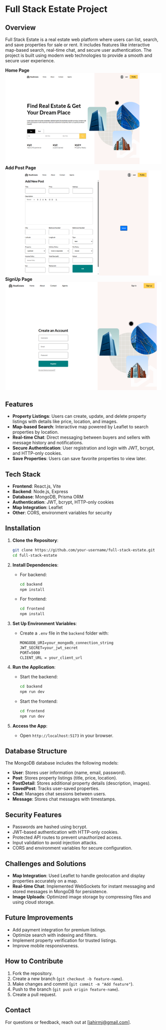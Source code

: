 # Full Stack Estate Project

## Overview

Full Stack Estate is a real estate web platform where users can list, search, and save properties for sale or rent. It includes features like interactive map-based search, real-time chat, and secure user authentication. The project is built using modern web technologies to provide a smooth and secure user experience.

**Home Page** ![Project Screenshot](./assets/Capture.PNG)
**Add Post Page** ![Project Screenshot](./assets/Capture1.PNG)
**SignUp Page** ![Project Screenshot](./assets/Capture2.PNG)

## Features

- **Property Listings**: Users can create, update, and delete property listings with details like price, location, and images.
- **Map-based Search**: Interactive map powered by Leaflet to search properties by location.
- **Real-time Chat**: Direct messaging between buyers and sellers with message history and notifications.
- **Secure Authentication**: User registration and login with JWT, bcrypt, and HTTP-only cookies.
- **Save Properties**: Users can save favorite properties to view later.

## Tech Stack

- **Frontend**: React.js, Vite
- **Backend**: Node.js, Express
- **Database**: MongoDB, Prisma ORM
- **Authentication**: JWT, bcrypt, HTTP-only cookies
- **Map Integration**: Leaflet
- **Other**: CORS, environment variables for security

## Installation

1. **Clone the Repository**:

   ```bash
   git clone https://github.com/your-username/full-stack-estate.git
   cd full-stack-estate
   ```

2. **Install Dependencies**:

   - For backend:

     ```bash
     cd backend
     npm install
     ```
   - For frontend:

     ```bash
     cd frontend
     npm install
     ```

3. **Set Up Environment Variables**:

   - Create a `.env` file in the `backend` folder with:

     ```
     MONGODB_URI=your_mongodb_connection_string
     JWT_SECRET=your_jwt_secret
     PORT=5000
     CLIENT_URL = your_client_url
     ```

4. **Run the Application**:

   - Start the backend:

     ```bash
     cd backend
     npm run dev
     ```
   - Start the frontend:

     ```bash
     cd frontend
     npm run dev
     ```

5. **Access the App**:

   - Open `http://localhost:5173` in your browser.

## Database Structure

The MongoDB database includes the following models:

- **User**: Stores user information (name, email, password).
- **Post**: Stores property listings (title, price, location).
- **PostDetail**: Stores additional property details (description, images).
- **SavedPost**: Tracks user-saved properties.
- **Chat**: Manages chat sessions between users.
- **Message**: Stores chat messages with timestamps.

## Security Features

- Passwords are hashed using bcrypt.
- JWT-based authentication with HTTP-only cookies.
- Protected API routes to prevent unauthorized access.
- Input validation to avoid injection attacks.
- CORS and environment variables for secure configuration.

## Challenges and Solutions

- **Map Integration**: Used Leaflet to handle geolocation and display properties accurately on a map.
- **Real-time Chat**: Implemented WebSockets for instant messaging and stored messages in MongoDB for persistence.
- **Image Uploads**: Optimized image storage by compressing files and using cloud storage.

## Future Improvements

- Add payment integration for premium listings.
- Optimize search with indexing and filters.
- Implement property verification for trusted listings.
- Improve mobile responsiveness.

## How to Contribute

1. Fork the repository.
2. Create a new branch (`git checkout -b feature-name`).
3. Make changes and commit (`git commit -m "Add feature"`).
4. Push to the branch (`git push origin feature-name`).
5. Create a pull request.

## Contact

For questions or feedback, reach out at \[jahirmj@gmail.com\].
